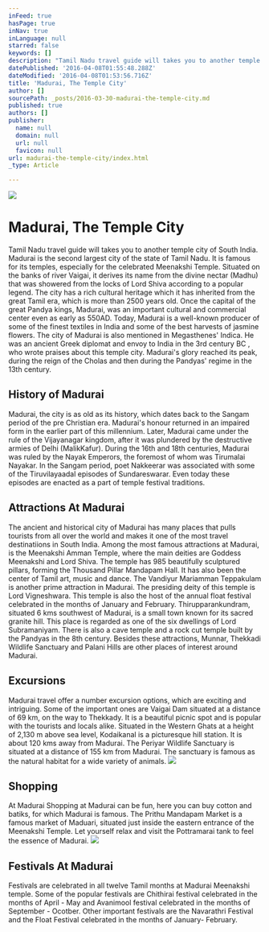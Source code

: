 ```yaml
---
inFeed: true
hasPage: true
inNav: true
inLanguage: null
starred: false
keywords: []
description: "Tamil Nadu travel guide will takes you to another temple city of South India. Madurai is the second largest city of the state of Tamil Nadu. It is famous for its temples, especially for the celebrated Meenakshi Temple. Situated on the banks of river Vaigai, it derives its name from the divine nectar (Madhu) that was showered from the locks of Lord Shiva according to a popular legend. The city has a rich cultural heritage which it has inherited from the great Tamil era, which is more than 2500 years old. Once the capital of the great Pandya kings, Madurai, was an important cultural and commercial center even as early as 550AD. \nToday, Madurai is a well-known producer of some of the finest textiles in India and some of the best harvests of jasmine flowers. The city of Madurai is also mentioned in Megasthenes' Indica. He was an ancient Greek diplomat and envoy to India in the 3rd century BC , who wrote praises about this temple city. Madurai's glory reached its peak, during the reign of the Cholas and then during the Pandyas' regime in the 13th century."
datePublished: '2016-04-08T01:55:48.288Z'
dateModified: '2016-04-08T01:53:56.716Z'
title: 'Madurai, The Temple City'
author: []
sourcePath: _posts/2016-03-30-madurai-the-temple-city.md
published: true
authors: []
publisher:
  name: null
  domain: null
  url: null
  favicon: null
url: madurai-the-temple-city/index.html
_type: Article

---
```

![](https://the-grid-user-content.s3-us-west-2.amazonaws.com/27754632-7f74-43a2-a7c9-4995f2388fe0.jpg)

# Madurai, The Temple City

Tamil Nadu travel guide will takes you to another temple city of South India. Madurai is the second largest city of the state of Tamil Nadu. It is famous for its temples, especially for the celebrated Meenakshi Temple. Situated on the banks of river Vaigai, it derives its name from the divine nectar (Madhu) that was showered from the locks of Lord Shiva according to a popular legend. The city has a rich cultural heritage which it has inherited from the great Tamil era, which is more than 2500 years old. Once the capital of the great Pandya kings, Madurai, was an important cultural and commercial center even as early as 550AD. 
Today, Madurai is a well-known producer of some of the finest textiles in India and some of the best harvests of jasmine flowers. The city of Madurai is also mentioned in Megasthenes' Indica. He was an ancient Greek diplomat and envoy to India in the 3rd century BC , who wrote praises about this temple city. Madurai's glory reached its peak, during the reign of the Cholas and then during the Pandyas' regime in the 13th century.

## History of Madurai

Madurai, the city is as old as its history, which dates back to the Sangam period of the pre Christian era. Madurai's honour returned in an impaired form in the earlier part of this millennium. Later, Madurai came under the rule of the Vijayanagar kingdom, after it was plundered by the destructive armies of Delhi (MalikKafur). 
During the 16th and 18th centuries, Madurai was ruled by the Nayak Emperors, the foremost of whom was Tirumalai Nayakar. In the Sangam period, poet Nakkeerar was associated with some of the Tiruvilayaadal episodes of Sundareswarar. Even today these episodes are enacted as a part of temple festival traditions.

## Attractions At Madurai

The ancient and historical city of Madurai has many places that pulls tourists from all over the world and makes it one of the most travel destinatiions in South India. Among the most famous attractions at Madurai, is the Meenakshi Amman Temple, where the main deities are Goddess Meenakshi and Lord Shiva. The temple has 985 beautifully sculptured pillars, forming the Thousand Pillar Mandapam Hall. It has also been the center of Tamil art, music and dance.
The Vandiyur Mariamman Teppakulam is another prime attraction in Madurai. The presiding deity of this temple is Lord Vigneshwara. This temple is also the host of the annual float festival celebrated in the months of January and February. Thirupparankundram, situated 6 kms southwest of Madurai, is a small town known for its sacred granite hill. This place is regarded as one of the six dwellings of Lord Subramaniyam. 
There is also a cave temple and a rock cut temple built by the Pandyas in the 8th century. Besides these attractions, Munnar, Thekkadi Wildlife Sanctuary and Palani Hills are other places of interest around Madurai. 

## Excursions 

Madurai travel offer a number excursion options, which are exciting and intriguing. Some of the important ones are Vaigai Dam situated at a distance of 69 km, on the way to Thekkady. It is a beautiful picnic spot and is popular with the tourists and locals alike. Situated in the Western Ghats at a height of 2,130 m above sea level, Kodaikanal is a picturesque hill station. It is about 120 kms away from Madurai. The Periyar Wildlife Sanctuary is situated at a distance of 155 km from Madurai. The sanctuary is famous as the natural habitat for a wide variety of animals.
![](https://the-grid-user-content.s3-us-west-2.amazonaws.com/f390445f-8c98-4593-98ae-2edfe5b50a7a.jpg)

## Shopping 

At Madurai 
Shopping at Madurai can be fun, here you can buy cotton and batiks, for which Madurai is famous. The Prithu Mandapam Market is a famous market of Maduari, situated just inside the eastern entrance of the Meenakshi Temple. Let yourself relax and visit the Pottramarai tank to feel the essence of Madurai.
![](https://the-grid-user-content.s3-us-west-2.amazonaws.com/fcfe0fa6-1d6a-442d-9fb1-4677980b6f8e.jpg)

## Festivals At Madurai

Festivals are celebrated in all twelve Tamil months at Madurai Meenakshi temple. Some of the popular festivals are Chithirai festival celebrated in the months of April - May and Avanimool festival celebrated in the months of September - Ocotber. Other important festivals are the Navarathri Festival and the Float Festival celebrated in the months of January- February.